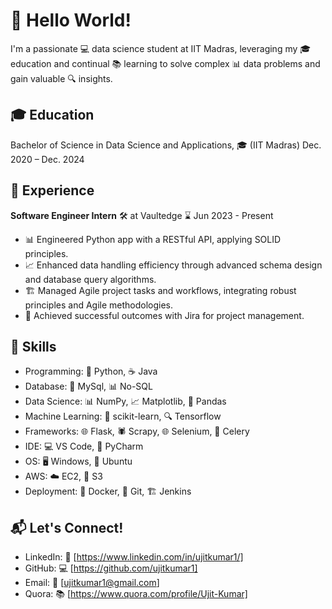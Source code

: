 # 👋 Hello World!

I'm a passionate 💻 data science student at IIT Madras, leveraging my 🎓 education and continual 📚 learning to solve complex 📊 data problems and gain valuable 🔍 insights.

## 🎓 Education

Bachelor of Science in Data Science and Applications, 🎓 (IIT Madras) Dec. 2020 – Dec. 2024

## 💼 Experience 

**Software Engineer Intern** 🛠️ at Vaultedge ⌛ Jun 2023 - Present
- 📊 Engineered Python app with a RESTful API, applying SOLID principles.
- 📈 Enhanced data handling efficiency through advanced schema design and database query algorithms.
- 🏗️ Managed Agile project tasks and workflows, integrating robust principles and Agile methodologies.
- 🎯 Achieved successful outcomes with Jira for project management.

## 🌟 Skills

- Programming: 🐍 Python, ☕ Java
- Database: 💾 MySql, 📊 No-SQL
- Data Science: 📊 NumPy, 📈 Matplotlib, 🐼 Pandas
- Machine Learning: 🤖 scikit-learn, 🔍 Tensorflow
- Frameworks: 🌐 Flask, 🕷️ Scrapy, 🌐 Selenium, 🌼 Celery
- IDE: 💻 VS Code, 🐍 PyCharm
- OS: 🖥️ Windows, 🐧 Ubuntu
- AWS: ☁️ EC2, 💾 S3
- Deployment: 🐳 Docker, 🔄 Git, 🏗️ Jenkins

## 📬 Let's Connect!

- LinkedIn: 🔗 [https://www.linkedin.com/in/ujitkumar1/]
- GitHub: 💻 [https://github.com/ujitkumar1]
- Email: 📧 [ujitkumar1@gmail.com]
- Quora: 📚 [https://www.quora.com/profile/Ujit-Kumar]
